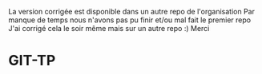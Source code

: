 La version corrigée est disponible dans un autre repo de l'organisation
Par manque de temps nous n'avons pas pu finir et/ou mal fait le premier repo
J'ai corrigé cela le soir même mais sur un autre repo :) 
Merci


# GIT-TP
